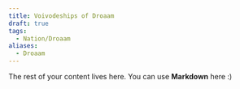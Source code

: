 ```yaml
---
title: Voivodeships of Droaam
draft: true
tags:
  - Nation/Droaam
aliases:
  - Droaam
---
```

 
The rest of your content lives here. You can use **Markdown** here :)